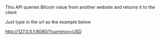 This API queries Bitcoin value from another website and returns it to the client

Just type in the url as the example below

http://127.0.0.1:8080/?currency=USD
